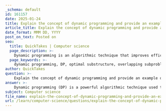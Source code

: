 ```yaml
---
_schema: default
id: 161157
date: 2025-01-24
title: Explain the concept of dynamic programming and provide an example of its application.
article_title: Explain the concept of dynamic programming and provide an example of its application.
date_format: MMM DD, YYYY
post_on_text: Posted on
seo:
  title: QuickTakes | Computer science
  page_description: >-
    Dynamic programming is an algorithmic technique that improves efficiency by solving complex problems through optimal substructure and overlapping subproblems, commonly applied in various fields, exemplified by the Fibonacci sequence.
  page_keywords: >-
    dynamic programming, DP, optimal substructure, overlapping subproblems, memoization, tabulation, Fibonacci sequence, algorithmic technique, efficiency, applications of dynamic programming, knapsack problem, longest common subsequence, edit distance, shortest path problems
author: QuickTakes
question: >-
    Explain the concept of dynamic programming and provide an example of its application.
answer: >-
    Dynamic programming (DP) is a powerful algorithmic technique used to solve complex problems by breaking them down into simpler overlapping subproblems. The key idea behind dynamic programming is to store the results of these subproblems to avoid redundant calculations, which significantly improves efficiency compared to naive recursive approaches.\n\n### Key Concepts of Dynamic Programming\n\n1. **Optimal Substructure**: A problem exhibits optimal substructure if an optimal solution to the problem can be constructed from optimal solutions of its subproblems. This means that solving the subproblems optimally will lead to an optimal solution for the overall problem.\n\n2. **Overlapping Subproblems**: Dynamic programming is particularly useful for problems that can be broken down into subproblems that are reused multiple times. Instead of solving the same subproblem repeatedly, DP solves each subproblem once and stores its result.\n\n3. **Memoization vs. Tabulation**:\n   - **Memoization**: This is a top-down approach where you solve the problem recursively and store the results of subproblems in a cache (usually a dictionary or an array).\n   - **Tabulation**: This is a bottom-up approach where you iteratively solve all subproblems and store their results in a table, building up to the solution of the original problem.\n\n### Example of Dynamic Programming: Fibonacci Sequence\n\nThe Fibonacci sequence is a classic example where dynamic programming can be applied. The Fibonacci numbers are defined as follows:\n\n- $F(0) = 0$\n- $F(1) = 1$\n- $F(n) = F(n-1) + F(n-2)$ for $n > 1$\n\n#### Brute Force Approach\nUsing a naive recursive approach, the time complexity is exponential, specifically $O(2^n)$, because the same subproblems are solved multiple times.\n\n#### Dynamic Programming Approach\nUsing dynamic programming, we can compute the Fibonacci numbers in linear time $O(n)$ by storing the results of previously computed Fibonacci numbers.\n\nHere’s a Python implementation using memoization:\n\n```python\ndef fibonacci(n, memo={}):\n    if n in memo:\n        return memo[n]\n    if n <= 1:\n        return n\n    memo[n] = fibonacci(n - 1, memo) + fibonacci(n - 2, memo)\n    return memo[n]\n```\n\nAnd here’s a Python implementation using tabulation:\n\n```python\ndef fibonacci_tab(n):\n    if n <= 1:\n        return n\n    fib = [0] * (n + 1)\n    fib[1] = 1\n    for i in range(2, n + 1):\n        fib[i] = fib[i - 1] + fib[i - 2]\n    return fib[n]\n```\n\n### Applications of Dynamic Programming\n\nDynamic programming is widely used in various fields, including:\n\n- **Knapsack Problem**: Finding the maximum value that can be carried in a knapsack of a given capacity.\n- **Longest Common Subsequence**: Finding the longest subsequence present in two sequences.\n- **Edit Distance**: Calculating the minimum number of operations required to convert one string into another.\n- **Shortest Path Problems**: Such as finding the shortest path in a graph (e.g., Dijkstra's algorithm).\n\nDynamic programming is a versatile and essential technique in algorithm design, providing significant improvements in efficiency for a wide range of problems.
subject: Computer science
file_name: explain-the-concept-of-dynamic-programming-and-provide-an-example-of-its-application.md
url: /learn/computer-science/questions/explain-the-concept-of-dynamic-programming-and-provide-an-example-of-its-application
---
```


&nbsp;